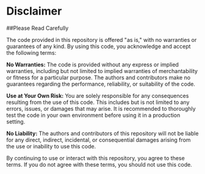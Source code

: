 # Disclaimer
##Please Read Carefully

The code provided in this repository is offered "as is," with no warranties or guarantees of any kind. By using this code, you acknowledge and accept the following terms:

**No Warranties:** The code is provided without any express or implied warranties, including but not limited to implied warranties of merchantability or fitness for a particular purpose. The authors and contributors make no guarantees regarding the performance, reliability, or suitability of the code.

**Use at Your Own Risk:** You are solely responsible for any consequences resulting from the use of this code. This includes but is not limited to any errors, issues, or damages that may arise. It is recommended to thoroughly test the code in your own environment before using it in a production setting.

**No Liability:** The authors and contributors of this repository will not be liable for any direct, indirect, incidental, or consequential damages arising from the use or inability to use this code.

By continuing to use or interact with this repository, you agree to these terms. If you do not agree with these terms, you should not use this code.
